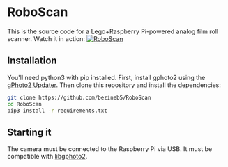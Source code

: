 # RoboScan
This is the source code for a Lego+Raspberry Pi-powered analog film roll scanner. Watch it in action:
[![RoboScan](http://img.youtube.com/vi/FegPnVco0Qc/0.jpg)](https://youtu.be/FegPnVco0Qc)

## Installation
You'll need python3 with pip installed.
First, install gphoto2 using the [gPhoto2 Updater](https://github.com/gonzalo/gphoto2-updater).
Then clone this repository and install the dependencies:
```bash
git clone https://github.com/bezineb5/RoboScan
cd RoboScan
pip3 install -r requirements.txt
```

## Starting it
The camera must be connected to the Raspberry Pi via USB. It must be compatible with [libgphoto2](www.gphoto.org/proj/libgphoto2/support.php).